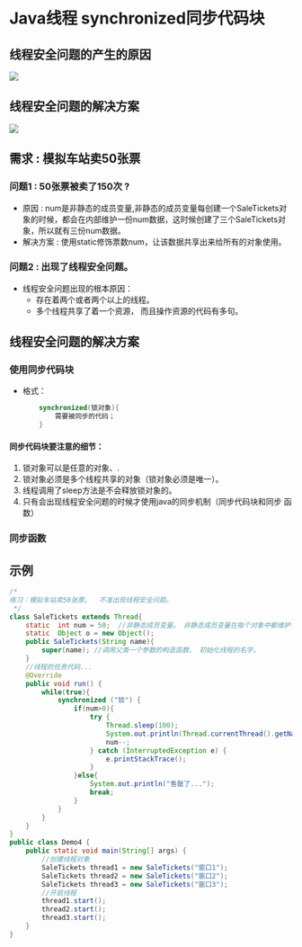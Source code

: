 # Java线程 synchronized同步代码块

## 线程安全问题的产生的原因

![](https://eden-notes-pic-hosting.oss-cn-shenzhen.aliyuncs.com/notes/images/20240122003103.png)

## 线程安全问题的解决方案

![](https://eden-notes-pic-hosting.oss-cn-shenzhen.aliyuncs.com/notes/images/20240122003132.png)

## 需求 : 模拟车站卖50张票

### 问题1 : 50张票被卖了150次 ?

* 原因 : num是非静态的成员变量,非静态的成员变量每创建一个SaleTickets对象的时候，都会在内部维护一份num数据，这时候创建了三个SaleTickets对象，所以就有三份num数据。
* 解决方案 : 使用static修饰票数num，让该数据共享出来给所有的对象使用。

### 问题2 : 出现了线程安全问题。

* 线程安全问题出现的根本原因：
    * 存在着两个或者两个以上的线程。
    * 多个线程共享了着一个资源， 而且操作资源的代码有多句。

## 线程安全问题的解决方案

### 使用同步代码块

* 格式：
    ``` java
        synchronized(锁对象){
            需要被同步的代码；
        }
    ```
#### 同步代码块要注意的细节：

1. 锁对象可以是任意的对象、.
2. 锁对象必须是多个线程共享的对象（锁对象必须是唯一）。
3. 线程调用了sleep方法是不会释放锁对象的。
4. 只有会出现线程安全问题的时候才使用java的同步机制（同步代码块和同步 函数）

### 同步函数

## 示例

``` java
/*
练习：模拟车站卖50张票。  不准出现线程安全问题。
 */
class SaleTickets extends Thread{
	static	int num = 50;  //非静态成员变量。 非静态成员变量在每个对象中都维护了一份数据。
	static	Object o = new Object();
	public SaleTickets(String name){
		super(name); //调用父类一个参数的构造函数， 初始化线程的名字。
	}
	//线程的任务代码...
	@Override
	public void run() {
		while(true){
			synchronized ("锁") {
				if(num>0){
					try {
						Thread.sleep(100);
						System.out.println(Thread.currentThread().getName()+"卖出了"+num+"号票");
						num--;
					} catch (InterruptedException e) {
						e.printStackTrace();
					}
				}else{
					System.out.println("售罄了...");
					break;
				}
			}
		}
	}
}
public class Demo4 {
	public static void main(String[] args) {
		//创建线程对象
		SaleTickets thread1 = new SaleTickets("窗口1");
		SaleTickets thread2 = new SaleTickets("窗口2");
		SaleTickets thread3 = new SaleTickets("窗口3");
		//开启线程
		thread1.start();
		thread2.start();
		thread3.start();
	}
}
```